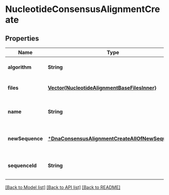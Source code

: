 # NucleotideConsensusAlignmentCreate


## Properties
Name | Type | Description | Notes
------------ | ------------- | ------------- | -------------
**algorithm** | **String** |  | [default to nothing]
**files** | [**Vector{NucleotideAlignmentBaseFilesInner}**](NucleotideAlignmentBaseFilesInner.md) |  | [default to nothing]
**name** | **String** |  | [optional] [default to nothing]
**newSequence** | [***DnaConsensusAlignmentCreateAllOfNewSequence**](DnaConsensusAlignmentCreateAllOfNewSequence.md) |  | [optional] [default to nothing]
**sequenceId** | **String** |  | [optional] [default to nothing]


[[Back to Model list]](../README.md#models) [[Back to API list]](../README.md#api-endpoints) [[Back to README]](../README.md)


